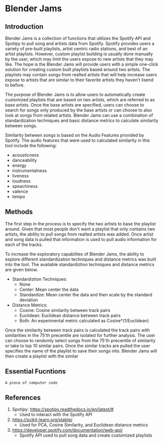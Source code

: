 # Blender Jams

<h2> Introduction </h2>

Blender Jams is a collection of functions that utilizes the Spotify API and Spotipy to pull song and artists data from Spotify. Spotify provides users a variety of pre-built playlists, artist centric radio stations, and best of an artist playlists. However, custom playlist building is usually done manually by the user, which may limit the users expose to new artists that they may like. The hope is the Blender Jams will provide users with a simple one-click solution for creating custom built playlists based around two aritsts. The playlists may contain songs from realted artists that will help increase users expose to artists that are similar to their favorite artists they haven't lisend to before. 

The purpose of Blender Jams is to allow users to automatically create customized playlists that are based on two artists, which are referred to as base artists. Once the base artists are specified, users can choose to search for songs only produced by the base artists or can choose to also look at songs from related artists. Blender Jams can use a combination of standardization techniques and basic distance metrics to calculate similarity between songs.

Similarity between songs is based on the Audio Features provided by Spotify. The audio features that were used to calculated similarity in this tool include the following: 

- acousticness
- danceability
- energy
- instrumentalness
- liveness
- loudness
- speachiness
- valence
- tempo

<h2> Methods </h1> 

The first step in the process is to specify the two artists to base the playlist around. Given that most people don't want a playlist that only contains two artists, the ability to pull songs from realted artists was added. Once artist and song data is pulled that information is used to pull audio information for each of the tracks. 

To increase the exploratory capabilites of Blender Jams, the ability to explore different standardization techniques and distance metrics was built into the tool. The available standardiztion techniques and distance metrics are given below. 

- Standardiztion Techniques:
     - None
     - Center: Mean center the data
     - Standardize: Mean center the data and then scale by the standard deviation
- Distance Metrics:
     - Cosine: Cosine similarity between track pairs
     - Euclidean: Euclidean distance between track pairs
     - Both: An experimental metric calculated as Cosine*(1/Euclidean)
     
Once the similarity between track pairs is calculated the track pairs with similarities in the 75'th precentile are isolated for further analysis. The user can choose to randomly select songs from the 75'th precentile of similarity or take to top 10 similar pairs. Once the similar tracks are pulled the user specifies the name of the playlist to save their songs into. Blender Jams will then create a playlist with the similar 

<h2> Essential Fucntions </h2>

<code>A piece of computer code</code>

<h2> References </h1>

1. Spotipy: https://spotipy.readthedocs.io/en/latest/# 
     - Used to interact with the Spotify API
2. https://scikit-learn.org/stable/
     - Used for PCA, Cosine Similarity, and Euclidean distance metrics
3. https://developer.spotify.com/documentation/web-api/
     - Spotify API used to pull song data and create customized playlists


